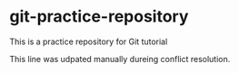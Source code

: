 # git-practice-repository
This is a practice repository for Git tutorial

This line was udpated manually dureing conflict resolution.